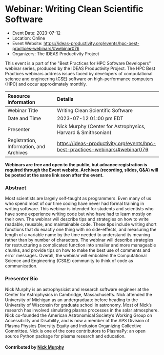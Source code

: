 













			   

<!-- Note: this label does NOT include the trailing colon -->





# Webinar: Writing Clean Scientific Software

- Event Date: 2023-07-12
- Location: Online
- Event Website: https://ideas-productivity.org/events/hpc-best-practices-webinars/#webinar076
- Organizers: The IDEAS Productivity Project
			   
This event is a part of the "Best Practices for HPC Software
Developers" webinar series, produced by the IDEAS Productivity
Project. The HPC Best Practices webinars address issues faced by
developers of computational science and engineering (CSE) software on
high-performance computers (HPC) and occur approximately monthly.

Resource Information | Details
:--- | :---			   
Webinar Title | Writing Clean Scientific Software
Date and Time | 2023-07-12 01:00 pm EDT
Presenter | Nick Murphy (Center for Astrophysics, Harvard &amp; Smithsonian)
Registration, Information, and Archives | 	<https://ideas-productivity.org/events/hpc-best-practices-webinars/#webinar076>	   

**Webinars are free and open to the public, but advance registration is required through the Event website. Archives (recording, slides, Q&A) will be posted at the same link soon after the event.**

### Abstract
<p>Most scientists are largely self-taught as programmers. Even many of us who spend most of our time coding have never had formal training in writing software. This webinar is intended for students and scientists who have some experience writing code but who have had to learn mostly on their own. The webinar will describe tips and strategies on how to write readable, reusable, and maintainable code. These tips include writing short functions that do exactly one thing with no side-effects, and measuring the length of a variable name by the time needed to understand its meaning rather than by number of characters. The webinar will describe strategies for restructuring a complicated function into smaller and more manageable chunks, and provide tips on how to make the best use of comments and error messages. Overall, the webinar will embolden the Computational Science and Engineering (CS&amp;E) community to think of code as communication.</p>



### Presenter Bio
<p>Nick Murphy is an astrophysicist and research software engineer at the Center for Astrophysics in Cambridge, Massachusetts.  Nick attended the University of Michigan as an undergraduate before heading to the University of Wisconsin for graduate school in astronomy.  Most of Nick’s research has involved simulating plasma processes in the solar atmosphere. Nick co-founded the American Astronomical Society’s Working Group on Accessibility and Disability, and is now a member of the APS Division of Plasma Physics Diversity Equity and Inclusion Organizing Collective Committee.  Nick is one of the core contributors to PlasmaPy: an open source Python package for plasma research and education.</p>

    

#### Contributed by [Nick Murphy](https://github.com/namurphy "Nick Murphy GitHub profile")

<!---
Publish: yes
Categories: skills
Topics: "design", "software engineering", "documentation, "online learning"
Level: 2
Prerequisites: default
Aggregate: none
--->






